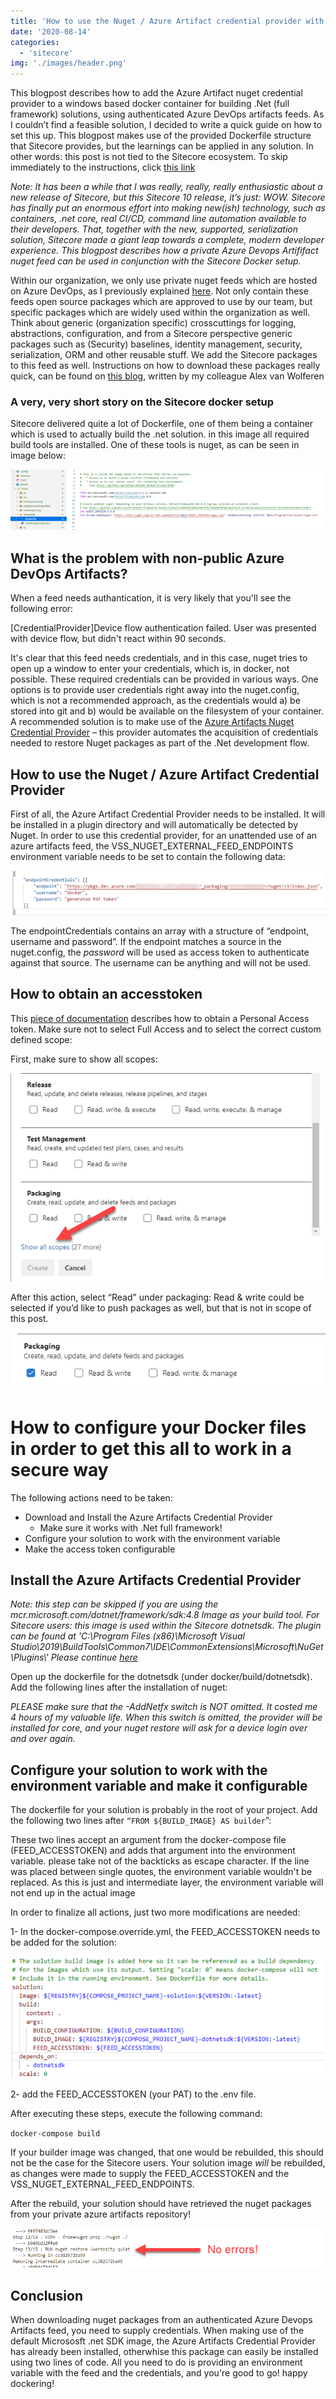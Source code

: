 ```yaml
---
title: 'How to use the Nuget / Azure Artifact credential provider with a .net docker build container to connect to authenticated Azure DevOps feeds'
date: '2020-08-14'
categories:
  - 'sitecore'
img: './images/header.png'
---
```


This blogpost describes how to add the Azure Artifact nuget credential provider to a windows based docker container for building .Net (full framework) solutions, using authenticated Azure DevOps artifacts feeds. As I couldn’t find a feasible solution, I decided to write a quick guide on how to set this up. This blogpost makes use of the provided Dockerfile structure that Sitecore provides, but the learnings can be applied in any solution. In other words: this post is not tied to the Sitecore ecosystem. To skip immediately to the instructions, click [this link](#install '#install')

_Note: It has been a while that I was really, really, really enthusiastic about a new release of Sitecore, but this Sitecore 10 release, it’s just: WOW. Sitecore has finally put an enormous effort into making new(ish) technology, such as containers, .net core, real CI/CD, command line automation available to their developers. That, together with the new, supported, serialization solution, Sitecore made a giant leap towards a complete, modern developer experience. This blogpost describes how a private Azure Devops Artififact nuget feed can be used in conjunction with the Sitecore Docker setup._

Within our organization, we only use private nuget feeds which are hosted on Azure DevOps, as I previously explained [here](http://blog.baslijten.com/private-sitecore-nuget-feeds-using-vsts-why-we-dont-use-sitecore-myget-and-how-we-work-with-package-management/). Not only contain these feeds open source packages which are approved to use by our team, but specific packages which are widely used within the organization as well. Think about generic (organization specific) crosscuttings for logging, abstractions, configuration, and from a Sitecore perspective generic packages such as (Security) baselines, identity management, security, serialization, ORM and other reusable stuff. We add the Sitecore packages to this feed as well. Instructions on how to download these packages really quick, can be found on [this blog](https://www.alexvanwolferen.nl/download-all-485-nuget-packages-for-sitecore-10-0-0-with-this-one-line-command-in-under-3-minutes/), written by my colleague Alex van Wolferen

### A very, very short story on the Sitecore docker setup

Sitecore delivered quite a lot of Dockerfile, one of them being a container which is used to actually build the .net solution. in this image all required build tools are installed. One of these tools is nuget, as can be seen in image below:

![](images/image.png)

## What is the problem with non-public Azure DevOps Artifacts?

When a feed needs authantication, it is very likely that you'll see the following error:

\[CredentialProvider\]Device flow authentication failed. User was presented with device flow, but didn't react within 90 seconds.

It's clear that this feed needs credentials, and in this case, nuget tries to open up a window to enter your credentials, which is, in docker, not possible. These required credentials can be provided in various ways. One options is to provide user credentials right away into the nuget.config, which is not a recommended approach, as the credentials would a) be stored into git and b) would be available on the filesystem of your container. A recommended solution is to make use of the [Azure Artifacts Nuget Credential Provider](https://github.com/microsoft/artifacts-credprovider#azure-artifacts-credential-provider) – this provider automates the acquisition of credentials needed to restore Nuget packages as part of the .Net development flow.

## How to use the Nuget / Azure Artifact Credential Provider

First of all, the Azure Artifact Credential Provider needs to be installed. It will be installed in a plugin directory and will automatically be detected by Nuget. In order to use this credential provider, for an unattended use of an azure artifacts feed, the VSS_NUGET_EXTERNAL_FEED_ENDPOINTS environment variable needs to be set to contain the following data:

![](images/image-1.png)

The endpointCredentials contains an array with a structure of “endpoint, username and password”. If the endpoint matches a source in the nuget.config, the _password_ will be used as access token to authenticate against that source. The username can be anything and will not be used.

## How to obtain an accesstoken

This [piece of documentation](https://docs.microsoft.com/en-us/azure/devops/organizations/accounts/use-personal-access-tokens-to-authenticate?view=azure-devops&tabs=preview-page) describes how to obtain a Personal Access token. Make sure not to select Full Access and to select the correct custom defined scope:

First, make sure to show all scopes:

![](images/image-2.png)

After this action, select “Read” under packaging: Read & write could be selected if you’d like to push packages as well, but that is not in scope of this post.

![](images/image-3.png)

# How to configure your Docker files in order to get this all to work in a secure way

The following actions need to be taken:

- Download and Install the Azure Artifacts Credential Provider
  - Make sure it works with .Net full framework!
- Configure your solution to work with the environment variable
- Make the access token configurable

## Install the Azure Artifacts Credential Provider

_Note: this step can be skipped if you are using the mcr.microsoft.com/dotnet/framework/sdk:4.8 Image as your build tool. For Sitecore users: this image is used within the Sitecore dotnetsdk. The plugin can be found at 'C:\\Program Files (x86)\\Microsoft Visual Studio\\2019\\BuildTools\\Common7\\IDE\\CommonExtensions\\Microsoft\\NuGet\\Plugins\\' Please continue [here](#configure '#configure')_

Open up the dockerfile for the dotnetsdk (under docker/build/dotnetsdk). Add the following lines after the installation of nuget:

<script src="https://gist.github.com/BasLijten/55514eb8e9de23a2b12444185f3dfac6.js"></script>

_PLEASE make sure that the -AddNetfx switch is NOT omitted. It costed me 4 hours of my valuable life. When this switch is omitted, the provider will be installed for core, and your nuget restore will ask for a device login over and over again._

## Configure your solution to work with the environment variable and make it configurable

The dockerfile for your solution is probably in the root of your project. Add the following two lines after `“FROM ${BUILD_IMAGE} AS builder`”:

<script src="https://gist.github.com/BasLijten/1bdeecc52770fa0a8e5887ae7feae62d.js"></script>

These two lines accept an argument from the docker-compose file (FEED_ACCESSTOKEN) and adds that argument into the environment variable. please take not of the backticks as escape character. If the line was placed between single quotes, the environment variable wouldn't be replaced. As this is just and intermediate layer, the environment variable will not end up in the actual image

In order to finalize all actions, just two more modifications are needed:

1- In the docker-compose.override.yml, the FEED_ACCESSTOKEN needs to be added for the solution:

![](images/image-4.png)

2- add the FEED_ACCESSTOKEN (your PAT) to the .env file.

After executing these steps, execute the following command:

`docker-compose build`

If your builder image was changed, that one would be rebuilded, this should not be the case for the Sitecore users. Your solution image _will_ be rebuilded, as changes were made to supply the FEED_ACCESSTOKEN and the VSS_NUGET_EXTERNAL_FEED_ENDPOINTS.

After the rebuild, your solution should have retrieved the nuget packages from your private azure artifacts repository!

![](images/image-5.png)

## Conclusion

When downloading nuget packages from an authenticated Azure Devops Artifacts feed, you need to supply credentials. When making use of the default Micrososft .net SDK image, the Azure Artifacts Credential Provider has already been installed, otherwhise this package can easily be installed using two lines of code. All you need to do is providing an environment variable with the feed and the credentials, and you're good to go! happy dockering!
